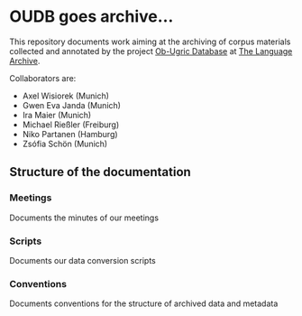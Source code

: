 # OUDB goes archive…

This repository documents work aiming at the archiving of corpus materials collected and annotated by the project [Ob-Ugric Database](http://www.oudb.gwi.uni-muenchen.de) at [The Language Archive](https://tla.mpi.nl). 

Collaborators are:

* Axel Wisiorek (Munich)
* Gwen Eva Janda (Munich)
* Ira Maier (Munich)
* Michael Rießler (Freiburg)
* Niko Partanen (Hamburg)
* Zsófia Schön (Munich)

## Structure of the documentation

### Meetings

Documents the minutes of our meetings

### Scripts

Documents our data conversion scripts

### Conventions

Documents conventions for the structure of archived data and metadata
